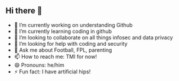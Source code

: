 ## Hi there 👋

- 🔭 I’m currently working on understanding Github
- 🌱 I’m currently learning coding in github
- 👯 I’m looking to collaborate on all things infosec and data privacy
- 🤔 I’m looking for help with coding and security
- 💬 Ask me about Football, FPL, parenting
- 📫 How to reach me: TMI for now!
- 😄 Pronouns: he/him
- ⚡ Fun fact: I have artificial hips!
